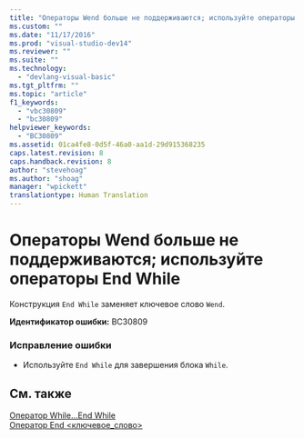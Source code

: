 ```yaml
---
title: "Операторы Wend больше не поддерживаются; используйте операторы End While | Microsoft Docs"
ms.custom: ""
ms.date: "11/17/2016"
ms.prod: "visual-studio-dev14"
ms.reviewer: ""
ms.suite: ""
ms.technology: 
  - "devlang-visual-basic"
ms.tgt_pltfrm: ""
ms.topic: "article"
f1_keywords: 
  - "vbc30809"
  - "bc30809"
helpviewer_keywords: 
  - "BC30809"
ms.assetid: 01ca4fe8-0d5f-46a0-aa1d-29d915368235
caps.latest.revision: 8
caps.handback.revision: 8
author: "stevehoag"
ms.author: "shoag"
manager: "wpickett"
translationtype: Human Translation
---
```

# Операторы Wend больше не поддерживаются; используйте операторы End While
Конструкция `End While` заменяет ключевое слово `Wend`.  
  
 **Идентификатор ошибки:** BC30809  
  
### Исправление ошибки  
  
-   Используйте `End While` для завершения блока `While`.  
  
## См. также  
 [Оператор While...End While](../../visual-basic/language-reference/statements/while-end-while-statement.md)   
 [Оператор End \<ключевое\_слово\>](../../visual-basic/language-reference/statements/end-keyword-statement.md)